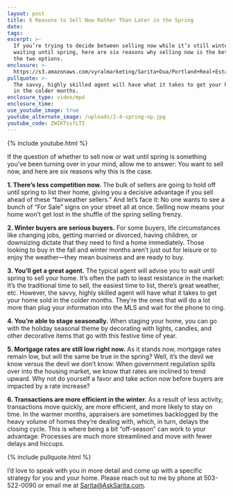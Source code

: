 ```yaml
---
layout: post
title: 6 Reasons to Sell Now Rather Than Later in the Spring
date:
tags:
excerpt: >-
  If you’re trying to decide between selling now while it’s still wintertime or
  waiting until spring, here are six reasons why selling now is the better of
  the two options.
enclosure: >-
  https://s3.amazonaws.com/vyralmarketing/Sarita+Dua/Portland+Real+Estate+Agent-+6+Reasons+to+Sell+Now+Rather+Than+Later+in+the+Spring.mp4
pullquote: >-
  The savvy, highly skilled agent will have what it takes to get your home sold
  in the colder months.
enclosure_type: video/mp4
enclosure_time:
use_youtube_image: true
youtube_alternate_image: /uploads/2-4-spring-np.jpg
youtube_code: ZWIKTssfLTI
---
```


{% include youtube.html %}

If the question of whether to sell now or wait until spring is something you’ve been turning over in your mind, allow me to answer: You want to sell now, and here are six reasons why this is the case.

**1. There’s less competition now.** The bulk of sellers are going to hold off until spring to list their home, giving you a decisive advantage if you sell ahead of these “fairweather sellers.” And let’s face it: No one wants to see a bunch of “For Sale” signs on your street all at once. Selling now means your home won’t get lost in the shuffle of the spring selling frenzy.

**2. Winter buyers are serious buyers.** For some buyers, life circumstances like changing jobs, getting married or divorced, having children, or downsizing dictate that they need to find a home immediately. Those looking to buy in the fall and winter months aren’t just out for leisure or to enjoy the weather—they mean business and are ready to buy. &nbsp;

**3. You’ll get a great agent.** The typical agent will advise you to wait until spring to sell your home. It’s often the path to least resistance in the market: It’s the traditional time to sell, the easiest time to list, there’s great weather, etc. However, the savvy, highly skilled agent will have what it takes to get your home sold in the colder months. They’re the ones that will do a lot more than plug your information into the MLS and wait for the phone to ring.

**4. You’re able to stage seasonally.** When staging your home, you can go with the holiday seasonal theme by decorating with lights, candles, and other decorative items that go with this festive time of year. &nbsp;&nbsp;

**5. Mortgage rates are still low right now.** As it stands now, mortgage rates remain low, but will the same be true in the spring? Well, it’s the devil we know versus the devil we don’t know. When government regulation spills over into the housing market, we know that rates are inclined to trend upward. Why not do yourself a favor and take action now before buyers are impacted by a rate increase?

**6. Transactions are more efficient in the winter.** As a result of less activity, transactions move quickly, are more efficient, and more likely to stay on time. In the warmer months, appraisers are sometimes backlogged by the heavy volume of homes they’re dealing with, which, in turn, delays the closing cycle. This is where being a bit “off-season” can work to your advantage: Processes are much more streamlined and move with fewer delays and hiccups.

{% include pullquote.html %}

I’d love to speak with you in more detail and come up with a specific strategy for you and your home. Please reach out to me by phone at 503-522-0090 or email me at Sarita@AskSarita.com.